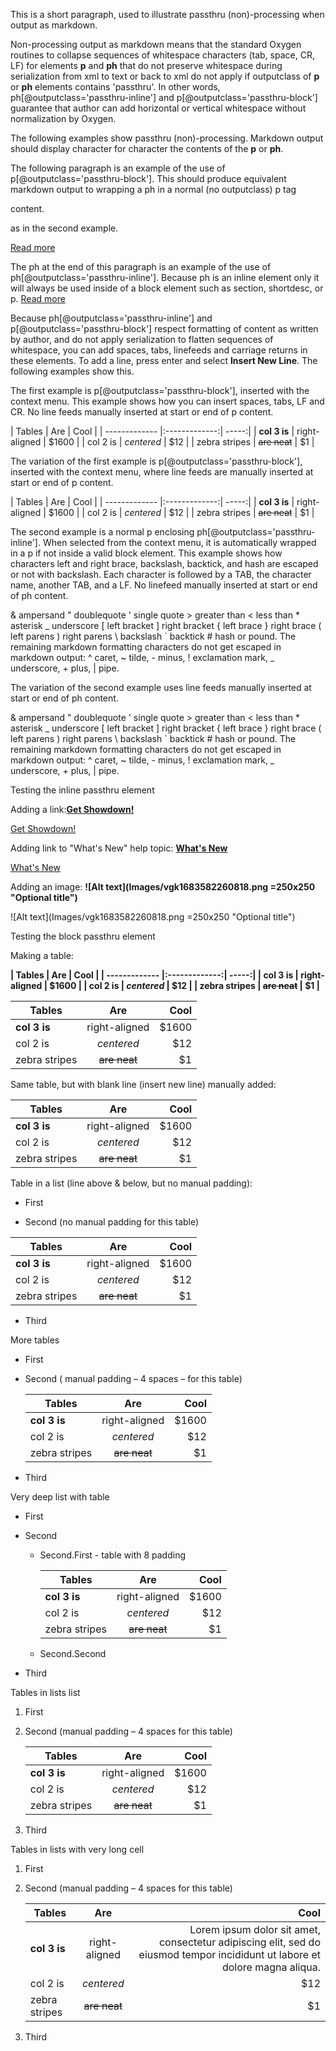 
This is a short paragraph, used to illustrate passthru (non)-processing when output as markdown.

Non-processing output as markdown means that the standard Oxygen routines to collapse sequences of whitespace characters (tab, space, CR, LF) for elements **p** and **ph** that do not preserve whitespace during serialization from xml to text or back to xml do not apply if outputclass of **p** or **ph** elements contains 'passthru'. In other words, ph[@outputclass='passthru-inline'] and p[@outputclass='passthru-block'] guarantee that author can add horizontal or vertical whitespace without normalization by Oxygen.

The following examples show passthru (non)-processing. Markdown output should display character for character the contents of the **p** or **ph**.

The following paragraph is an example of the use of p[@outputclass='passthru-block']. This should produce equivalent markdown output to wrapping a ph in a normal (no outputclass) p tag <p><ph outputclass='passthru-inline'>content</ph>.</p> as in the second example.

[Read more](https://docs.teradata.com/r/Teradata-VantageCloud-Lake/What-s-New/March-2023)

The ph at the end of this paragraph is an example of the use of ph[@outputclass='passthru-inline']. Because ph is an inline element only it will always be used inside of a block element such as section, shortdesc, or p. [Read more](https://docs.teradata.com/r/Teradata-VantageCloud-Lake/What-s-New/March-2023)

Because ph[@outputclass='passthru-inline'] and p[@outputclass='passthru-block'] respect formatting of content as written by author, and do not apply serialization to flatten sequences of whitespace, you can add spaces, tabs, linefeeds and carriage returns in these elements. To add a line, press enter and select **Insert New Line**. The following examples show this.

The first example is p[@outputclass='passthru-block'], inserted with the context menu. This example shows how you can insert spaces, tabs, LF and CR. No line feeds manually inserted at start or end of p content.

| Tables | Are | Cool | | ------------- |:-------------:| -----:| | **col 3 is** | right-aligned | $1600 | | col 2 is | *centered* | $12 | | zebra stripes | ~~are neat~~ | $1 |

The variation of the first example is p[@outputclass='passthru-block'], inserted with the context menu, where line feeds are manually inserted at start or end of p content.

| Tables | Are | Cool | | ------------- |:-------------:| -----:| | **col 3 is** | right-aligned | $1600 | | col 2 is | *centered* | $12 | | zebra stripes | ~~are neat~~ | $1 |

The second example is a normal p enclosing ph[@outputclass='passthru-inline']. When selected from the context menu, it is automatically wrapped in a p if not inside a valid block element. This example shows how characters left and right brace, backslash, backtick, and hash are escaped or not with backslash. Each character is followed by a TAB, the character name, another TAB, and a LF. No linefeed manually inserted at start or end of ph content.

& ampersand " doublequote ' single quote > greater than < less than * asterisk _ underscore [ left bracket ] right bracket \{ left brace \} right brace ( left parens ) right parens \\ backslash \` backtick \# hash or pound. The remaining markdown formatting characters do not get escaped in markdown output: ^ caret, ~ tilde, - minus, ! exclamation mark, _ underscore, + plus, | pipe.

The variation of the second example uses line feeds manually inserted at start or end of ph content.

& ampersand " doublequote ' single quote > greater than < less than * asterisk _ underscore [ left bracket ] right bracket \{ left brace \} right brace ( left parens ) right parens \\ backslash \` backtick \# hash or pound. The remaining markdown formatting characters do not get escaped in markdown output: ^ caret, ~ tilde, - minus, ! exclamation mark, _ underscore, + plus, | pipe.



Testing the inline passthru element

Adding a link:**[Get Showdown!](https://github.com/showdownjs/showdown)**

[Get Showdown!](https://github.com/showdownjs/showdown)

Adding link to "What's New" help topic: **[What's New](znv1689789992118.md)**

[What's New](znv1689789992118.md)

Adding an image: **![Alt text](Images/vgk1683582260818.png =250x250 "Optional title")**

![Alt text](Images/vgk1683582260818.png =250x250 "Optional title")

Testing the block passthru element

Making a table:

**| Tables | Are | Cool | | ------------- |:-------------:| -----:| | **col 3 is** | right-aligned | $1600 | | col 2 is | *centered* | $12 | | zebra stripes | ~~are neat~~ | $1 |**

| Tables        | Are           | Cool  |
| ------------- |:-------------:| -----:|
| **col 3 is**  | right-aligned | $1600 |
| col 2 is      | *centered*    |   $12 |
| zebra stripes | ~~are neat~~  |    $1 |

Same table, but with blank line (insert new line) manually added:


| Tables        | Are           | Cool  |
| ------------- |:-------------:| -----:|
| **col 3 is**  | right-aligned | $1600 |
| col 2 is      | *centered*    |   $12 |
| zebra stripes | ~~are neat~~  |    $1 |


Table in a list (line above & below, but no manual padding):

-   First

-   Second (no manual padding for this table)


| Tables        | Are           | Cool  |
| ------------- |:-------------:| -----:|
| **col 3 is**  | right-aligned | $1600 |
| col 2 is      | *centered*    |   $12 |
| zebra stripes | ~~are neat~~  |    $1 |


-   Third


More tables

-   First

-   Second ( manual padding – 4 spaces – for this table)


    | Tables        | Are           | Cool  |
    | ------------- |:-------------:| -----:|
    | **col 3 is**  | right-aligned | $1600 |
    | col 2 is      | *centered*    |   $12 |
    | zebra stripes | ~~are neat~~  |    $1 |


-   Third


Very deep list with table

-   First

-   Second

    -   Second.First - table with 8 padding


        | Tables        | Are           | Cool  |
        | ------------- |:-------------:| -----:|
        | **col 3 is**  | right-aligned | $1600 |
        | col 2 is      | *centered*    |   $12 |
        | zebra stripes | ~~are neat~~  |    $1 |


    -   Second.Second

-   Third


Tables in lists list

1.  First

1.  Second (manual padding – 4 spaces for this table)


    | Tables        | Are           | Cool  |
    | ------------- |:-------------:| -----:|
    | **col 3 is**  | right-aligned | $1600 |
    | col 2 is      | *centered*    |   $12 |
    | zebra stripes | ~~are neat~~  |    $1 |


1.  Third


Tables in lists with very long cell

1.  First

1.  Second (manual padding – 4 spaces for this table)


    | Tables        | Are           | Cool  |
    | ------------- |:-------------:| -----:|
    | **col 3 is**  | right-aligned | Lorem ipsum dolor sit amet, consectetur adipiscing elit, sed do eiusmod tempor incididunt ut labore et dolore magna aliqua. |
    | col 2 is      | *centered*    |   $12 |
    | zebra stripes | ~~are neat~~  |    $1 |


1.  Third


